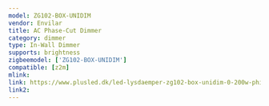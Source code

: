 ```yaml
---
model: ZG102-BOX-UNIDIM
vendor: Envilar
title: AC Phase-Cut Dimmer
category: dimmer
type: In-Wall Dimmer
supports: brightness
zigbeemodel: ['ZG102-BOX-UNIDIM']
compatible: [z2m]
mlink: 
link: https://www.plusled.dk/led-lysdaemper-zg102-box-unidim-0-200w-philips-hue-kompatibel.html
link2: 
---
```

